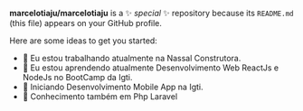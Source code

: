 

<!--
### Hi there 👋
**marcelotiaju/marcelotiaju** is a ✨ _special_ ✨ repository because its `README.md` (this file) appears on your GitHub profile.

Here are some ideas to get you started:

- 🔭 I’m currently working on ...
- 🌱 I’m currently learning ...
- 👯 I’m looking to collaborate on ...
- 🤔 I’m looking for help with ...
- 💬 Ask me about ...
- 📫 How to reach me: ...
- 😄 Pronouns: ...
- ⚡ Fun fact: ...
-->
**marcelotiaju/marcelotiaju** is a ✨ _special_ ✨ repository because its `README.md` (this file) appears on your GitHub profile.

Here are some ideas to get you started:

- 🔭 Eu estou trabalhando atualmente na Nassal Construtora.
- 🌱 Eu estou aprendendo atualmente Desenvolvimento Web ReactJs e NodeJs no BootCamp da Igti.
- 👯 Iniciando Desenvolvimento Mobile App na Igti.
- 🤔 Conhecimento também em Php Laravel
